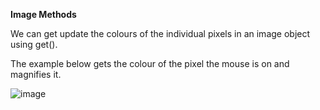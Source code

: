 **Image Methods**

We can get update the colours of the individual pixels in an image object using get().

The example below gets the colour of the pixel the mouse is on and magnifies it.


![image](https://github.com/Sshiril/Javascript/assets/113382540/be447754-df19-4106-8cfe-dbd221ea2bfa)
